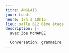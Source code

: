 ```yaml
---
titre: ANGLAIS
jour: Lundi
heure: 17h à 18h15
lieu: salle 612 6ème étage
description: |-
  avec Zoe McNAMEE

  Conversation, grammaire
---
```

